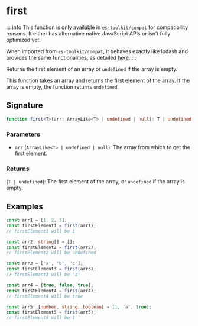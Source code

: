 # first

::: info
This function is only available in `es-toolkit/compat` for compatibility reasons. It either has alternative native JavaScript APIs or isn’t fully optimized yet.

When imported from `es-toolkit/compat`, it behaves exactly like lodash and provides the same functionalities, as detailed [here](../../../compatibility.md).
:::

Returns the first element of an array or `undefined` if the array is empty.

This function takes an array and returns the first element of the array.
If the array is empty, the function returns `undefined`.

## Signature

```typescript
function first<T>(arr: ArrayLike<T> | undefined | null): T | undefined;
```

### Parameters

- `arr` (`ArrayLike<T> | undefined | null`): The array from which to get the first element.

### Returns

(`T | undefined`): The first element of the array, or `undefined` if the array is empty.

## Examples

```typescript
const arr1 = [1, 2, 3];
const firstElement1 = first(arr1);
// firstElement1 will be 1

const arr2: string[] = [];
const firstElement2 = first(arr2);
// firstElement2 will be undefined

const arr3 = ['a', 'b', 'c'];
const firstElement3 = first(arr3);
// firstElement3 will be 'a'

const arr4 = [true, false, true];
const firstElement4 = first(arr4);
// firstElement4 will be true

const arr5: [number, string, boolean] = [1, 'a', true];
const firstElement5 = first(arr5);
// firstElement5 will be 1
```
